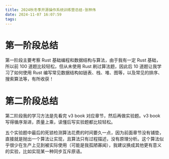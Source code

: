 ```yaml
---
title: 2024秋冬季开源操作系统训练营总结-张林伟
date: 2024-11-07 16:07:59
tags:
---
```


# 第一阶段总结

第一阶段主要考察 Rust 基础编程和数据结构与算法，由于我有一定 Rust 基础，所以前 100 道题比较轻松，但从未使用 Rust 刷过算法题，因此后 10 道题让我学习了如何使用 Rust 编写常见数据结构如链表、栈、堆、图等，以及常见的排序、搜索算法等，有所收获！

# 第二阶段总结

第二阶段我的学习方法是先看完 v3 book 对应章节，然后再做实验题。v3 book 写得循序渐进，质量上乘，读懂后写实验题都比较轻松。

五个实验题中最后的死锁检测算法花费的时间要久一点，因为前面章节没有铺垫，直接就是抛出一个算法让实现，且算法只有过程描述，没有原理分析。这个算法似乎很少在生产上见到被实际使用（可能是我孤陋寡闻），我建议换成其他更有意义的实验，比如实现某一种同步互斥原语。
